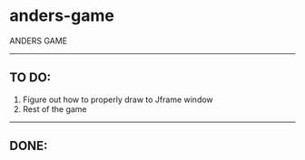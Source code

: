 # anders-game
ANDERS GAME



----------------------------------------
TO DO:
----------------------------------------


	
1. Figure out how to properly draw to Jframe window
2. Rest of the game


-----------------------------------------
DONE:
-----------------------------------------


